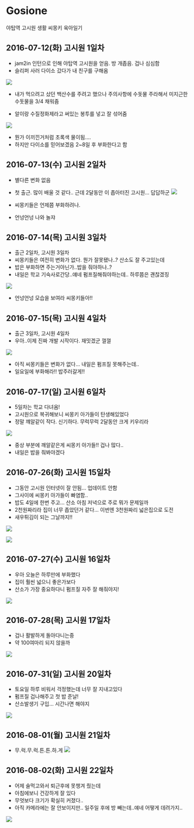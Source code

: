 # Gosione
야탑역 고시원 생활 씨몽키 육아일기


## 2016-07-12(화) 고시원 1일차
- jam2in 인턴으로 인해 야탑역 고시원을 얻음. 방 개좁음. 겁나 심심함
- 슬리퍼 사러 다이소 갔다가 내 친구를 구해옴

![](./img/1_1.jpeg)

- 내가 먹으려고 샀던 백산수를 주려고 했으나 주의사항에 수돗물 주라해서 미지근한 수돗물을 3/4 채워줌

- 알이랑 수질정화제라고 써있는 봉투를 넣고 잘 섞어줌

![](./img/1_2.jpeg)

- 뭔가 이끼낀거처럼 초록색 물이됨....
- 하지만 다이소를 믿어보겠음 2~8일 후 부화한다고 함



## 2016-07-13(수) 고시원 2일차

- 별다른 변화 없음
- 첫 출근. 많이 배울 것 같다.. 근데 2달동안 이 좁아터진 고시원... 답답하군
![](./img/2_1.jpeg)

- 씨몽키들은 언제쯤 부화하려나.
- 언넝언넝 나와 놀쟈


## 2016-07-14(목) 고시원 3일차

- 출근 2일차, 고시원 3일차
- 씨몽키들은 여전히 변화가 없다. 뭔가 잘못됐나..? 산소도 잘 주고있는데
- 밥은 부화하면 주는거아닌가..밥을 줘야하나..?
- 내일은 학교 기숙사로간당..얘네 펌프질해줘야하는데.. 하루쯤은 괜찮겠징

![](./img/3_1.jpeg)

- 언넝언넝 모습을 보여라 씨몽키들아!!

## 2016-07-15(목) 고시원 4일차

- 출근 3일차, 고시원 4일차
- 우아..이제 진짜 개발 시작이다. 재밋겠군 껄껄

![](./img/4_1.jpeg)

- 아직 씨몽키들은 변화가 없다... 내일은 펌프질 못해주는데..
- 일요일에 부화해라!! 밥주러갈게!!

##  2016-07-17(일) 고시원 6일차
- 5일차는 학교 다녀옴!
- 고시원으로 복귀해보니 씨몽키 아가들이 탄생해있었다
- 정말 꺠알같이 작다. 신기하다. 무럭무럭 2달동안 크게 키우리라

![](./img/6-1.jpeg)
- 중상 부분에 깨알같은게 씨몽키 아가들!! 겁나 많다..
- 내일은 밥을 줘봐야겠다



##  2016-07-26(화) 고시원 15일차
- 그동안 고시원 인터넷이 잘 안됨... 업데이트 안함
- 그사이에 씨몽키 아가들이 빠염함..
- 밥도 4일에 한번 주고... 산소 아침 저녁으로 주로 뭐가 문제일까
- 2천원짜리라 집이 너무 좁았던거 같다... 이번엔 3천원짜리 넓은집으로 도전
- 새우튀김이 되는 그날까지!!

![](./img/14_1.jpeg)

![](./img/14_2.jpeg)


##  2016-07-27(수) 고시원 16일차
- 우아 오늘은 하루만에 부화했다
- 집이 훨씬 넓으니 좋은가보다
- 산소가 가장 중요하다니 펌프질 자주 잘 해줘야지!

![](./img/15_1.jpeg)

##  2016-07-28(목) 고시원 17일차
- 겁나 활발하게 돌아다니는중
- 약 100여마리 되지 않을까

![](./img/16_1.jpeg)

##  2016-07-31(일) 고시원 20일차
- 토요일 하루 비워서 걱정했는데 너무 잘 지내고있다
- 펌프질 겁나해주고 첫 밥 준날!
- 산소발생기 구입... 시간나면 해야지

![](./img/18_1.jpeg)

##  2016-08-01(월) 고시원 21일차
- 무.럭.무.럭.튼.튼.하.게
![](./img/21_1.jpeg)

##  2016-08-02(화) 고시원 22일차
- 어제 술먹고와서 퇴근후에 못챙겨 줬는데
- 아침에보니 건강하게 잘 있다
- 무엇보다 크기가 확실히 커졌다..
- 아직 카메라에는 잘 안보이지만.. 일주일 후에 방 빼는데..얘네 어떻게 데려가지..

![](./img/22_1.jpeg)
